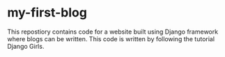 # my-first-blog

This repostiory contains code for a website built using Django framework where blogs can be written. This code is written by following the tutorial Django Girls.
